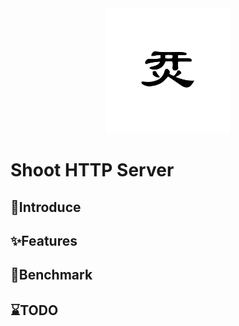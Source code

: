 <div align=center><img src="https://github.com/Hanwn/Shoot/blob/dev/pic/logo.png?raw=true" width="200px" height="200px" ></div>

# Shoot HTTP Server

## :beginner:Introduce





## :sparkles:Features



## :rocket:Benchmark





## :hourglass:TODO



